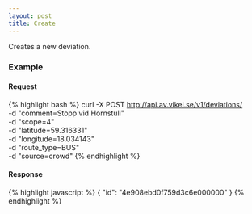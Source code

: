 ```yaml
---
layout: post
title: Create 
---
```


Creates a new deviation.

### Example

#### Request

{% highlight bash %}
curl -X POST http://api.av.vikel.se/v1/deviations/ \
     -d "comment=Stopp vid Hornstull" \
     -d "scope=4" \
     -d "latitude=59.316331" \
     -d "longitude=18.034143" \
     -d "route_type=BUS" \
     -d "source=crowd"
{% endhighlight %}

#### Response

{% highlight javascript %}
{
    "id": "4e908ebd0f759d3c6e000000"
}
{% endhighlight %}

